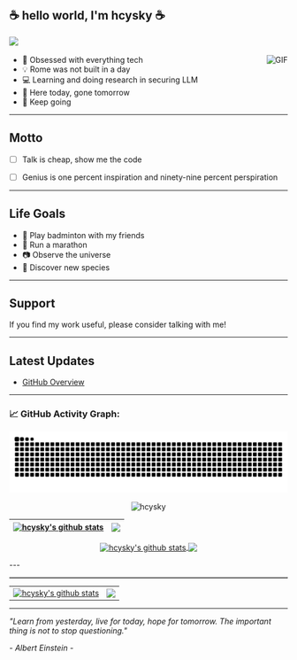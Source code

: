 ## :coffee: hello world, I'm hcysky :coffee:


<!-- <a href="https://github.com/antonkomarev/github-profile-views-counter">
    <img src="https://komarev.com/ghpvc/?username=hcysky&style=for-the-badge">
</a> -->

![](https://komarev.com/ghpvc/?username=hcysky&color=blue)
<!-- Referecne: https://github.com/antonkomarev/github-profile-views-counter?tab=readme-ov-file -->


<img align="right" alt="GIF" src="https://media.giphy.com/media/vzO0Vc8b2VBLi/giphy.gif" />



- :robot: Obsessed with everything tech
- :bulb: Rome was not built in a day
- 💻 Learning and doing research in securing LLM
- :memo: Here today, gone tomorrow
- :100: Keep going

---
## Motto

- [ ] Talk is cheap, show me the code
- [ ] Genius is one percent inspiration and ninety-nine percent perspiration


---
## Life Goals

- :badminton: Play badminton with my friends
- :runner: Run a marathon
- :camera: Observe the universe
- :microscope: Discover new species

---


## Support

If you find my work useful, please consider talking with me</a>!



---

## Latest Updates
<!-- BLOG-POST-LIST:START -->
- [GitHub Overview](https://github.com/hcysky)
<!-- BLOG-POST-LIST:END -->

---

<!--   GitHub stats graph -->
### 📈 GitHub Activity Graph:

<!--   green snake -->
![hcysky's github activity graph](https://raw.githubusercontent.com/hcysky/hcysky/output/github-contribution-grid-snake.svg)
<!--   stats + languages -->



<!-- ![hcysky's github stats](https://github-readme-stats.vercel.app/api?username=hcysky&show_icons=true&hide_border=true&hide=contribs&theme=dark)-->

<p align="center"> <img src="https://github-readme-stats.vercel.app/api?username=hcysky&show_icons=true&theme=gotham" alt="hcysky" />

<!-- https://github.com/anuraghazra/github-readme-stats/ -->
<!-- https://github.com/hcysky/awesome-github-profile-readme?tab=readme-ov-file -->

| <a href="https://github.com/anuraghazra/github-readme-stats"><img align="center" src="https://github-readme-stats.vercel.app/api?username=hcysky&show_icons=true&include_all_commits=true&theme=buefy&hide_border=true" alt="hcysky's github stats" /></a> | <a href="https://github.com/anuraghazra/github-readme-stats"><img align="center" src="https://github-readme-stats.vercel.app/api/top-langs/?username=hcysky&layout=compact&theme=buefy&hide_border=true" /></a> |
| :-------------: | :-------------: |


<p align="center">
  <a href="https://github.com/anuraghazra/github-readme-stats">
    <img align="center" src="https://github-readme-stats.vercel.app/api?username=hcysky&show_icons=true&include_all_commits=true&theme=buefy&hide_border=true" alt="hcysky's github stats" />
  </a>
  <a href="https://github.com/anuraghazra/github-readme-stats">
    <img align="center" src="https://github-readme-stats.vercel.app/api/top-langs/?username=hcysky&layout=compact&theme=buefy&hide_border=true" />
  </a>
</p>



--- <table align="center" border="1">

<table align="center">
  <tr>
    <td>
      <a href="https://github.com/anuraghazra/github-readme-stats">
        <img align="center" src="https://github-readme-stats.vercel.app/api?username=hcysky&show_icons=true&include_all_commits=true&theme=buefy&hide_border=true" alt="hcysky's github stats" />
      </a>
    </td>
    <td>
      <a href="https://github.com/anuraghazra/github-readme-stats">
        <img align="center" src="https://github-readme-stats.vercel.app/api/top-langs/?username=hcysky&layout=compact&theme=buefy&hide_border=true" />
      </a>
    </td>
  </tr>
</table>




---

*"Learn from yesterday, live for today, hope for tomorrow. The important thing is not to stop questioning."*

*- Albert Einstein -*


